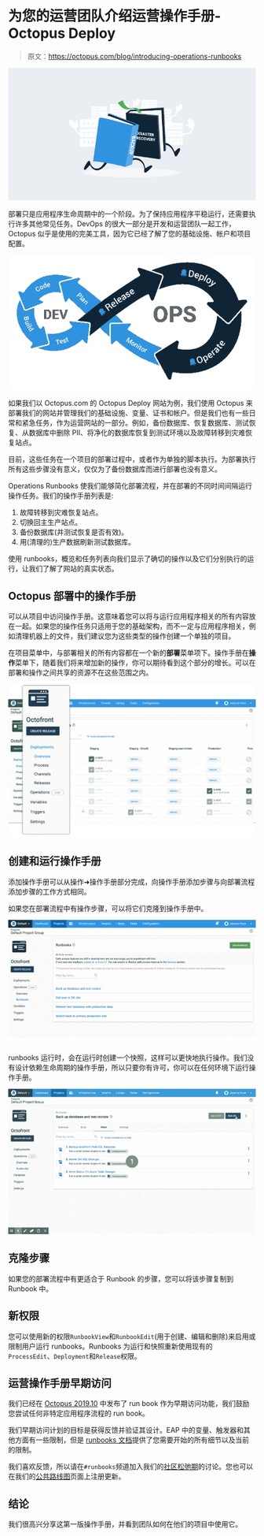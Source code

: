 # 为您的运营团队介绍运营操作手册- Octopus Deploy

> 原文：<https://octopus.com/blog/introducing-operations-runbooks>

[![Illustration showing books running (i.e., runbooks) through a server room](img/5f09129a9597a0ef07c6fb56665db2c9.png)](#)

部署只是应用程序生命周期中的一个阶段。为了保持应用程序平稳运行，还需要执行许多其他常见任务。DevOps 的很大一部分是开发和运营团队一起工作，Octopus 似乎是使用的完美工具，因为它已经了解了您的基础设施、帐户和项目配置。

[![DevOps Lifecycle and where Octopus fit](img/6167075a8720b199fa88b7e0d9ab54f0.png)](#)

如果我们以 Octopus.com 的 Octopus Deploy 网站为例，我们使用 Octopus 来部署我们的网站并管理我们的基础设施、变量、证书和帐户。但是我们也有一些日常和紧急任务，作为运营网站的一部分。例如，备份数据库、恢复数据库、测试恢复、从数据库中删除 PII、将净化的数据库恢复到测试环境以及故障转移到灾难恢复站点。

目前，这些任务在一个项目的部署过程中，或者作为单独的脚本执行。为部署执行所有这些步骤没有意义，仅仅为了备份数据库而进行部署也没有意义。

Operations Runbooks 使我们能够简化部署流程，并在部署的不同时间间隔运行操作任务。我们的操作手册列表是:

1.  故障转移到灾难恢复站点。
2.  切换回主生产站点。
3.  备份数据库(并测试恢复是否有效)。
4.  用(清理的)生产数据刷新测试数据库。

使用 runbooks，概览和任务列表向我们显示了确切的操作以及它们分别执行的运行，让我们了解了网站的真实状态。

## Octopus 部署中的操作手册

可以从项目中访问操作手册。这意味着您可以将与运行应用程序相关的所有内容放在一起。如果您的操作任务只适用于您的基础架构，而不一定与应用程序相关，例如清理机器上的文件，我们建议您为这些类型的操作创建一个单独的项目。

在项目菜单中，与部署相关的所有内容都在一个新的**部署**菜单项下。操作手册在**操作**菜单下，随着我们将来增加新的操作，你可以期待看到这个部分的增长。可以在部署和操作之间共享的资源不在这些范围之内。

[![Screenshot showing the new menu structure within a project](img/cce1531a2f50f7a72d5384411bd4dca7.png)](#)

## 创建和运行操作手册

添加操作手册可以从操作➜操作手册部分完成，向操作手册添加步骤与向部署流程添加步骤的工作方式相同。

如果您在部署流程中有操作步骤，可以将它们克隆到操作手册中。

[![Screenshot of the runbooks screen](img/c07ebea083d9c07353b2be11c21315c3.png)](#)

runbooks 运行时，会在运行时创建一个快照，这样可以更快地执行操作。我们没有设计依赖生命周期的操作手册，所以只要你有许可，你可以在任何环境下运行操作手册。

[![Animated gif of a Runbook being run](img/f5015a4b25f4c42934235aaa7c07d205.png)](#)

## 克隆步骤

如果您的部署流程中有更适合于 Runbook 的步骤，您可以将该步骤复制到 Runbook 中。

## 新权限

您可以使用新的权限`RunbookView`和`RunbookEdit`(用于创建、编辑和删除)来启用或限制用户运行 runbooks。Runbooks 为运行和快照重新使用现有的`ProcessEdit`、`Deployment`和`Release`权限。

## 运营操作手册早期访问

我们已经在 [Octopus 2019.10](/blog/octopus-release-2019.10) 中发布了 run book 作为早期访问功能，我们鼓励您尝试任何非特定应用程序流程的 run book。

我们早期访问计划的目标是获得反馈并验证其设计。EAP 中的变量、触发器和其他方面有一些限制，但是 [runbooks 文档](https://octopus.com/docs/deployment-process/operations-runbooks#current-limitations)提供了您需要开始的所有细节以及当前的限制。

我们喜欢反馈，所以请在`#runbooks`频道加入我们的[社区松弛期](https://octopus.com/slack)的讨论。您也可以在我们的[公共路线图](https://octopus.com/company/roadmap)页面上注册更新。

## 结论

我们很高兴分享这第一版操作手册，并看到团队如何在他们的项目中使用它。